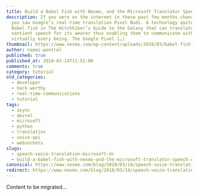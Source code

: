 ```yaml
---
title: Build a Babel Fish with Nexmo, and the Microsoft Translator Speech API
description: If you were on the internet in these past few months chances are
  you saw Google’s real-time translation Pixel Buds. A technology quite like the
  Babel fish in The Hitchhiker’s Guide to the Galaxy that can translate any
  sentient speech for its wearer thus enabling them to communicate with
  virtually every being. The Google Pixel […]
thumbnail: https://www.nexmo.com/wp-content/uploads/2018/03/babel-fish-tutorial.png
author: naomi-pentrel
published: true
published_at: 2018-03-14T11:51:00
comments: true
category: tutorial
old_categories:
  - developer
  - hack-worthy
  - real-time-communications
  - tutorial
tags:
  - async
  - devrel
  - microsoft
  - python
  - translation
  - voice-api
  - websockets
slugs:
  - speech-voice-translation-microsoft-dr
  - build-a-babel-fish-with-nexmo-and-the-microsoft-translator-speech-api
canonical: https://www.nexmo.com/blog/2018/03/14/speech-voice-translation-microsoft-dr
redirect: https://www.nexmo.com/blog/2018/03/14/speech-voice-translation-microsoft-dr
---
```

Content to be migrated...